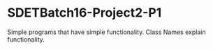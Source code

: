 # SDETBatch16-Project2-P1
Simple programs that have simple functionality. Class Names explain functionality.


